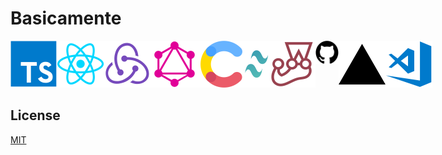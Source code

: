 # Basicamente

<div style="display: inline-flex;">
  <img src="https://github.com/WallQ/Basicamente/blob/master/docs/tech/TypeScript.png?raw=true" alt="TypeScript" width="75" height="75" />
  <img src="https://github.com/WallQ/Basicamente/blob/master/docs/tech/React.png?raw=true" alt="React" width="75" height="75" />
  <img src="https://github.com/WallQ/Basicamente/blob/master/docs/tech/Redux.png?raw=true" alt="Redux" width="75" height="75" />
  <img src="https://github.com/WallQ/Basicamente/blob/master/docs/tech/GraphQL.png?raw=true" alt="GraphQL" width="75" height="75" />
  <img src="https://github.com/WallQ/Basicamente/blob/master/docs/tech/Contentful.png?raw=true" alt="Contentful" width="75" height="75" />
  <img src="https://github.com/WallQ/Basicamente/blob/master/docs/tech/TailwindCSS.png?raw=true" alt="Tailwind CSS" width="37.5" height="75" />
  <img src="https://github.com/WallQ/Basicamente/blob/master/docs/tech/Jest.png?raw=true" alt="Jest" width="75" height="75" />
  <img src="https://github.com/WallQ/Basicamente/blob/master/docs/tech/GitHub.png?raw=true" alt="GitHub" width="75" height="37.5" />
  <img src="https://github.com/WallQ/Basicamente/blob/master/docs/tech/Vercel.png?raw=true" alt="Vercel" width="75" height="75" />
  <img src="https://github.com/WallQ/Basicamente/blob/master/docs/tech/VisualStudioCode.png?raw=true" alt="Visual Studio Code" width="75" height="75" />
</div>

## License

[MIT](https://github.com/WallQ/Basicamente/blob/master/LICENSE)
